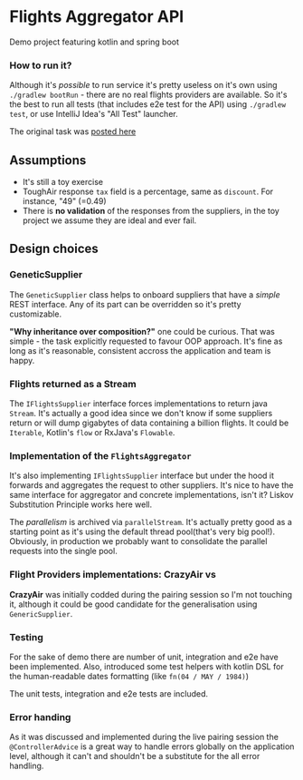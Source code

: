 
# Flights Aggregator API

Demo project featuring kotlin and spring boot

### How to run it?

Although it's _possible_ to run service it's pretty useless on it's own using `./gradlew bootRun` - there are no real
flights providers are available. So it's the best to run all tests (that includes e2e test for the API) using
`./gradlew test`, or use IntelliJ Idea's "All Test" launcher.

The original task was [posted here](https://github.com/barbradi/deblock-exercise)

## Assumptions

* It's still a toy exercise
* ToughAir response `tax` field is a percentage, same as `discount`. For instance, "49" (=0.49)
* There is **no validation** of the responses from the suppliers, in the toy project we assume they are ideal and ever fail.

## Design choices
     
### GeneticSupplier

The `GeneticSupplier` class helps to onboard suppliers that have a _simple_ REST interface. 
Any of its part can be overridden so it's pretty customizable. 

**"Why inheritance over composition?"** one could be curious. That was simple - the task
explicitly requested to favour OOP approach. It's fine as long as it's reasonable, consistent
accross the application and team is happy.

### Flights returned as a Stream

The `IFlightsSupplier` interface forces implementations to return java `Stream`. It's actually a good
idea since we don't know if some suppliers return or will dump gigabytes of data containing a billion flights. 
It could be `Iterable`, Kotlin's `flow` or RxJava's `Flowable`.

### Implementation of the `FlightsAggregator`

It's also implementing `IFlightsSupplier` interface but under the hood
it forwards and aggregates the request to other suppliers. It's nice to have
the same interface for aggregator and concrete implementations, isn't it? 
Liskov Substitution Principle works here well.

The _parallelism_ is archived via `parallelStream`. It's actually pretty good as a starting point as it's 
using the default thread pool(that's very big pool!). Obviously, in production we probably 
want to consolidate the parallel requests into the single pool.
     
### Flight Providers implementations: CrazyAir vs 

**CrazyAir** was initially codded during the pairing session so I'm not touching it,
although it could be good candidate for the generalisation using `GenericSupplier`.

### Testing

For the sake of demo there are number of unit, integration and e2e have been implemented.
Also, introduced some test helpers with kotlin DSL for the human-readable
dates formatting (like `fn(04 / MAY / 1984)`)
                                                     
The unit tests, integration and e2e tests are included.
                                                          
### Error handing

As it was discussed and implemented during the live pairing session
the `@ControllerAdvice` is a great way to handle errors globally on the application 
level, although it can't and shouldn't be a substitute for the all error handling.